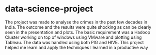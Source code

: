 # data-science-project
 The project was made to analyse the crimes in the past few decades in India. The outcome and the results were quite shocking as can be clearly seen in the presentation and plots. The basic requirement was a Hadoop Cluster working on top of windows using VMware and plotting using Tableau. The data was handled using both PIG and HIVE. This project helped me learn and apply the techniques I learned in a productive way
